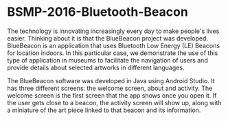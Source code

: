# BSMP-2016-Bluetooth-Beacon
The technology is innovating increasingly every day to make people's lives easier. Thinking about it is that the BlueBeacon project was developed. BlueBeacon is an application that uses Bluetooth Low Energy (LE) Beacons for location indoors. In this particular case, we demonstrate the use of this type of application in museums to facilitate the navigation of users and provide details about selected artworks in different languages.

The BlueBeacon software was developed in Java using Android Studio. It has three different screens: the welcome screen, about and activity. The welcome screen is the first screen that the app shows once you open it. If the user gets close to a beacon, the activity screen will show up, along with a miniature of the art piece linked to that beacon and its information.
